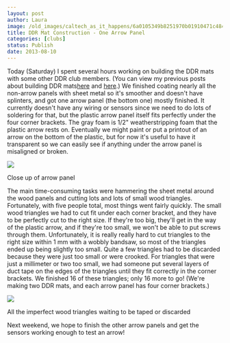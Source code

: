 ```yaml
---
layout: post
author: Laura
image: /old_images/caltech_as_it_happens/6a0105349b8251970b01910471c484970c.jpg
title: DDR Mat Construction - One Arrow Panel
categories: [clubs]
status: Publish
date: 2013-08-10
---
```


Today (Saturday) I spent several hours working on building the DDR mats with some other DDR club members. (You can view my previous posts about building DDR mats[here](https://caltech.typepad.com/caltech_as_it_happens/2013/07/ddr-mat-construction-and-stockrooms.html) and [here](https://caltech.typepad.com/caltech_as_it_happens/2013/07/ddr-mat-sensor-testing.html).) We finished coating nearly all the non-arrow panels with sheet metal so it's smoother and doesn't have splinters, and got one arrow panel (the bottom one) mostly finished. It currently doesn't have any wiring or sensors since we need to do lots of soldering for that, but the plastic arrow panel itself fits perfectly under the four corner brackets. The gray foam is 1/2" weatherstripping foam that the plastic arrow rests on. Eventually we might paint or put a printout of an arrow on the bottom of the plastic, but for now it's useful to have it transparent so we can easily see if anything under the arrow panel is misaligned or broken.


![](/old_images/caltech_as_it_happens/6a0105349b8251970b01901e7ba41c970b.jpg)

Close up of arrow panel

The main time-consuming tasks were hammering the sheet metal around the wood panels and cutting lots and lots of small wood triangles. Fortunately, with five people total, most things went fairly quickly. The small wood triangles we had to cut fit under each corner bracket, and they have to be perfectly cut to the right size. If they're too big, they'll get in the way of the plastic arrow, and if they're too small, we won't be able to put screws through them. Unfortunately, it is really really hard to cut triangles to the right size within 1 mm with a wobbly bandsaw, so most of the triangles ended up being slightly too small. Quite a few triangles had to be discarded because they were just too small or were crooked. For triangles that were just a millimeter or two too small, we had someone put several layers of duct tape on the edges of the triangles until they fit correctly in the corner brackets. We finished 16 of these triangles; only 16 more to go! (We're making two DDR mats, and each arrow panel has four corner brackets.)


![](/old_images/caltech_as_it_happens/6a0105349b8251970b0192ac3b0b74970d.jpg)

All the imperfect wood triangles waiting to be taped or discarded

Next weekend, we hope to finish the other arrow panels and get the sensors working enough to test an arrow!
